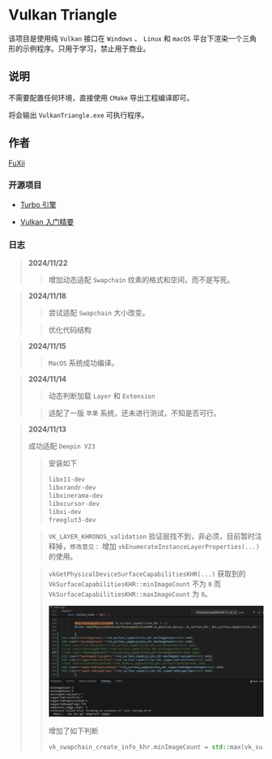 # Vulkan Triangle

该项目是使用纯 `Vulkan` 接口在 `Windows` 、 `Linux` 和 `macOS` 平台下渲染一个三角形的示例程序。只用于学习，禁止用于商业。

## 说明

不需要配置任何环境，直接使用 `CMake` 导出工程编译即可。

将会输出 `VulkanTriangle.exe` 可执行程序。

## 作者

[FuXii](https://github.com/FuXiii)

### 开源项目

* [Turbo  引擎](https://github.com/FuXiii/Turbo)

* [Vulkan 入门精要](https://fuxiii.github.io/Essentials.of.Vulkan/index.html)

### 日志

> **2024/11/22**
>
> >增加动态适配 `Swapchain` 纹素的格式和空间，而不是写死。

> **2024/11/18**
>
> >尝试适配 `Swapchain` 大小改变。
>
> >优化代码结构

> **2024/11/15**
>
> >`MacOS` 系统成功编译。

> **2024/11/14**
>
> >动态判断加载 `Layer` 和 `Extension`
>
> >适配了一版 `苹果` 系统，还未进行测试，不知是否可行。

> **2024/11/13**
>
> 成功适配 `Deepin V23`
>
> >安装如下
> >
> > ``` console
> > libx11-dev
> > libxrandr-dev 
> > libxinerama-dev
> > libxcursor-dev
> > libxi-dev
> > freeglut3-dev
> > ```
>
> > `VK_LAYER_KHRONOS_validation` 验证层找不到，非必须，目前暂时注释掉，`修改意见：` 增加 `vkEnumerateInstanceLayerProperties(...)` 的使用。
>
> > `vkGetPhysicalDeviceSurfaceCapabilitiesKHR(...)` 获取到的 `VkSurfaceCapabilitiesKHR::minImageCount` 不为 `0` 而 `VkSurfaceCapabilitiesKHR::maxImageCount` 为 `0`。
>>
>> ![test](./doc/surface_max_min_image.png)
>>
>> 增加了如下判断
>>
>> ```cpp
>>vk_swapchain_create_info_khr.minImageCount = std::max(vk_surface_capabilities_khrminImageCount, vk_surface_capabilities_khr.maxImageCount);
>> ```
